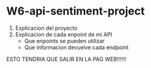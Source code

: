 # W6-api-sentiment-project
1. Explicacion del proyecto
2. Explicacion de cada enpoint de mi API
    - Que enpoints se pueden utilizar
    - Que informacion devuelve cada endpoint

ESTO TENDRIA QUE SALIR EN LA PAG WEB!!!!!!
